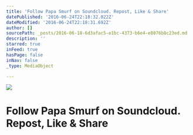 ```yaml
---
title: 'Follow Papa Smurf on Soundcloud. Repost, Like & Share'
datePublished: '2016-06-24T22:18:32.022Z'
dateModified: '2016-06-24T22:18:31.692Z'
author: []
sourcePath: _posts/2016-06-18-6d3afac5-e1bc-4373-b6e4-e8076b8c23ed.md
description: ''
starred: true
inFeed: true
hasPage: false
inNav: false
_type: MediaObject

---
```

![](https://the-grid-user-content.s3-us-west-2.amazonaws.com/e0a98165-b634-4320-8e04-8e12fd74b7e4.jpg)

# Follow Papa Smurf on Soundcloud. Repost, Like & Share
